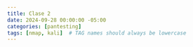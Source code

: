 ```yaml
---
title: Clase 2
date: 2024-09-28 00:00:00 -05:00
categories: [pantesting]
tags: [nmap, kali]  # TAG names should always be lowercase
---
```


